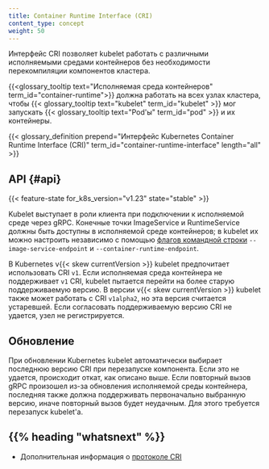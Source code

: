 ```yaml
---
title: Container Runtime Interface (CRI)
content_type: concept
weight: 50
---
```


<!-- overview -->

Интерфейс CRI позволяет kubelet работать с различными исполняемыми средами контейнеров без необходимости перекомпиляции компонентов кластера.

{{<glossary_tooltip text="Исполняемая среда контейнеров" term_id="container-runtime">}} должна работать на всех узлах кластера, чтобы {{< glossary_tooltip text="kubelet" term_id="kubelet" >}} мог запускать {{< glossary_tooltip text="Pod'ы" term_id="pod" >}} и их контейнеры.

{{< glossary_definition prepend="Интерфейс Kubernetes Container Runtime Interface (CRI)" term_id="container-runtime-interface" length="all" >}}

<!-- body -->

## API {#api}

{{< feature-state for_k8s_version="v1.23" state="stable" >}}

Kubelet выступает в роли клиента при подключении к исполняемой среде через gRPC. Конечные точки ImageService и RuntimeService должны быть доступны в исполняемой среде контейнеров; в kubelet их можно настроить независимо с помощью [флагов командной строки](/docs/reference/command-line-tools-reference/kubelet) `--image-service-endpoint` и `--container-runtime-endpoint`.

В Kubernetes v{{< skew currentVersion >}} kubelet предпочитает использовать CRI `v1`. Если исполняемая среда контейнера не поддерживает `v1` CRI, kubelet пытается перейти на более старую поддерживаемую версию. В версии v{{< skew currentVersion >}} kubelet также может работать с CRI `v1alpha2`, но эта версия считается устаревшей. Если согласовать поддерживаемую версию CRI не удается, узел не регистрируется.

## Обновление

При обновлении Kubernetes kubelet автоматически выбирает последнюю версию CRI при перезапуске компонента. Если это не удается, происходит откат, как описано выше. Если повторный вызов gRPC произошел из-за обновления исполняемой среды контейнера, последняя также должна поддерживать первоначально выбранную версию, иначе повторный вызов будет неудачным. Для этого требуется перезапуск kubelet'а.

## {{% heading "whatsnext" %}}

- Дополнительная информация о [протоколе CRI](https://github.com/kubernetes/cri-api/blob/c75ef5b/pkg/apis/runtime/v1/api.proto)
